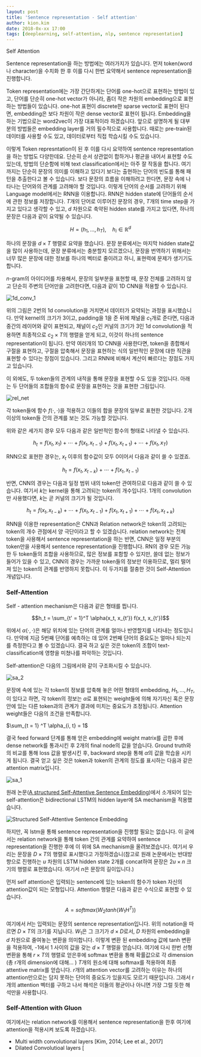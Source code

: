 ```yaml
---
layout: post
title: 'Sentence representation - Self attention'
author: kion.kim
date: 2018-0x-xx 17:00
tags: [deeplearning, self-attention, nlp, sentence representation]
---
```


Self Attention

Sentence representation을 하는 방법에는 여러가지가 있습니다. 먼저 token(word나 character)을 수치화 한 후 이를 다시 한번 요약해서 sentence representation을 진행합니다.

Token representation에는 가장 간단하게는 단어를 one-hot으로 표현하는 방법이 있고, 단어를 단순히 one-hot vector가 아니라, 좀더 작은 차원의 embedding으로 표현하는 방법들이 있습니다. one-hot 표현이 discrete한 sparse vector로 표현이 된다면, embedding은 보다 차원이 작은 dense vector로 표현이 됩니다. Embedding을 하는 기법으로는 word2vec이 가장 대표적이라 하겠습니다. 앞으로 설명하게 될 대부분의 방법들은 embedding layer를 거의 필수적으로 사용합니다. 때로는 pre-train된 데이터를 사용할 수도 있고, 데이터로부터 직접 학습시킬 수도 있습니다.

이렇게 Token represntation이 된 후 이를 다시 요약하여 sentence representation을 하는 방법도 다양한데요. 단순히 순서 상관없이 합하거나 평균을 내어서 표현할 수도 있는데, 방법의 단순함에 비해 text classification에서는 아주 잘 작동을 합니다. 여기까지는 단순히 문장의 의미를 이해하고 있다기 보다는 출현하는 단어의 빈도를 통해 패턴을 추출한다고 볼 수 있습니다. 보다 문장의 흐름을 이해하려고 한다면, 문장 속에 나타나는 단어와의 관계를 고려해야 할 것입니다. 이렇게 단어의 순서를 고려하기 위해 Language model에서는 RNN을 이용합니다. RNN은 hidden state에 단어들의 순서에 관한 정보를 저장합니다. $T$개의 단어로 이루어진 문장의 경우, $T$개의 time step을 가지고 있다고 생각할 수 있고, $d$ 차원으로 축약된 hidden state를 가지고 있다면, 하나의 문장은 다음과 같이 요약될 수 있습니다.

$$ H =  (h_1, \ldots, h_T), \quad h_i \in \mathbb R^d $$

하나의 문장을 $d\times T$ 행렬로 요약을 했습니다. 문장 분류에서는 마지막 hidden state값을 많이 사용하는데, 문장 분류에서는 충분할지 모르겠으나, 문장을 번역하기 위해서는 너무 많은 문장에 대한 정보를 하나의 벡터로 줄이려고 하니, 표현력에 문제가 생기기도 합니다.

$n$-gram의 아이디어를 차용해서, 문장의 일부분을 표현할 때, 문장 전체를 고려하지 않고 단순히 주변의 단어만을 고려한다면, 다음과 같이 1D CNN을 적용할 수 있습니다.

![1d_conv_1](/assets/1d_conv_1.png)

위의 그림은 2번의 1d convolution을 거치면서 데이터가 요약되는 과정을 표시했습니다. 만약 kernel의 크기가 3이고, padding을 1을 준 뒤에 채널을 $c_1$개로 준다면, 다음과 중간의 레이어와 같이 표현되고, 채널이 $c_2$인 커널의 크기가 3인 1d convolution을 적용하면 최종적으로 $c_2 \times T$의 행렬을 얻게 되고, 이것이 하나의 sentence representation이 됩니다.
만약 여러개의 1D CNN을 사용한다면, token을 종합해서 구절을 표현하고, 구절을 압축해서 문장을 표현하는 식의 일반적인 문장에 대한 직관을 표현할 수 있다는 장점이 있습니다. 그리고 RNN에 비해서 계산이 빠르다는 장점도 가지고 있습니다.

이 외에도, 두 token들의 관계의 내적을 통해 문장을 표현할 수도 있을 것입니다. 아래는 두 단어들의 조합들의 함수로 문장을 표현하는 것을 표현한 그림입니다.

![rel_net](/assets/rel_net.png)

각 token들에 함수 $f(\cdot, \cdot)$을 적용하고 이들의 합을 문장의 일부로 표현한 것입니다. 2개 이상의 token들 간의 관계를 보는 것도 가능할 것입니다.

위와 같은 세가지 경우 모두 다음과 같은 일반적인 함수의 형태로 나타낼 수 있습니다.

$$ h_t = f(x_t, x_{1}) + \cdots + f(x_t, x_{t-1})  + f(x_t, x_{t+1}) + \cdots + f(x_t, x_{T})$$

RNN으로 표현한 경우는, $x_t$ 이후의 함수값이 모두 0이어서 다음과 같이 쓸 수 있겠죠.

$$ h_t = f(x_t, x_{t-k}) + \cdots + f(x_t, x_{t-1})$$


반면, CNN의 경우는 다음과 일정 범위 내의 token만 관여하므로 다음과 같이 쓸 수 있습니다. 여기서 $k$는 kernel을 통해 고려되는 token의 개수입니다. 1개의 convolution만 사용했다면, $k$는 곧 커널의 크기가 될 것입니다.


$$ h_t = f(x_t, x_{t-k}) + \cdots + f(x_t, x_{t-1})  + f(x_t, x_{t+1}) + \cdots + f(x_t, x_{t+ k})$$

RNN을 이용한 representation은 CNN과 Relation network은 token의 고려되는 token의 개수 관점에서 양 극단이라고 할 수 있겠습니다. relation network는 전체 token을 사용해서 sentence representation을 하는 반면, CNN은 일정 부분의 token만을 사용해서 sentence representation을 진행합니다. RN의 경우 모든 가능한 두 token들의 조합을 사용하므로, 많은 정보를 포함할 수 있지만, 쓸데 없는 정보가 들어가 있을 수 있고, CNN의 경우는 가까운 token들의 정보만 이용하므로, 멀리 떨어져 있는 token의 관계를 반영하지 못합니다. 이 두가지를 절충한 것이 Self-Attention 개념입니다.


### Self-Attention

Self - attention mechanism은 다음과 같은 형태를 띕니다.


$$h_t = \sum_{t' = 1}^T \alpha(x_t, x_{t'}) f(x_t, x_{t'})$$

위에서 $\alpha(\cdot,\cdot)$은 해당 위치에 있는 단어의 관계를 얼마나 반영할지를 나타내는 정도입니다. 만약에 지금 5번째 단어를 예측하는 데 있어 2번째 단어의 중요도는 얼마나 되는지를 측정한다고 볼 수 있겠습니다. 결국 하고 싶은 것은 token의 조합이 text-classification에 영향을 미쳤나를 파악하는 것입니다.

Self-attention은 다음의 그림에서와 같이 구조화시킬 수 있습니다.

![sa_2](/assets/sa_2.png)

문장에 속에 있는 각 token의 정보를 압축해 놓은 어떤 형태의 embedding, $H_1, \ldots, H_T$,이 있다고 하면, 각 token의 정보는 $\alpha$로 표현되는 weight들에 의해 자기자신 혹은 문장 안에 있는 다른 token과의 관계가 결과에 미치는 중요도가 조정됩니다. Attention weight들은 다음의 조건을 만족합니다.

$\sum_{t = 1} ^T \alpha_{i, t} = 1$


결국 feed forward 단계를 통해 얻은 embedding에 weight matrix를 곱한 후에 dense network를 통과시킨 후 2개의 final node의 값을 얻습니다. Ground truth와의 비교를 통해 loss 값을 발생시킨 후, backward step을 통해 $\alpha$의 값을 학습을 시키게 됩니다. 결국 얻고 싶은 것은 token과 token의 관계의 정도를 표시하는 다음과 같은 attention matrix입니다.

![sa_1](/assets/sa_1.png)



원래 논문([A structured Self-Attentive Sentence Embedding](https://arxiv.org/pdf/1703.03130.pdf))에서 소개되어 있는 self-attention은 bidirectional LSTM의 hidden layer에 SA mechanism을 적용했습니다.

![Structured Self-Attentive Sentence Embedding](/assets/structured_sa_sentence_embedding_fig1.png)

하지만, 꼭 lstm을 통해 sentence representation을 진행할 필요는 없습니다. 이 글에서는 relation network을 통해 token 간의 관계를 요약하여 sentence representation을 진행한 후에 이 위에 SA mechanism을 올려보겠습니다. 여기서 우리는 문장을 $D \times T$의 행렬로 표시했다고 가정하겠습니(참고로 원래 논문에서는 반대방향으로 진행하는 $u$ 차원의 LSTM hidden state 2개를 concat하여 문장은 $2u \times n$ 크기의 행렬로 표현했습니다. 여기서 $n$은 문장의 길이입니다.)

먼저 self attention은 입력되는 sentence에 있는 token의 함수가 token 자신의 attention값이 되는 모형입니다. Attention 행렬은 다음과 같은 수식으로 표현할 수 있습니다.


$$ A = softmax(W_2 tanh (W_1 H^T))$$

여기에서 $H$는 입력되는 문장의 sentence representation입니다. 위의 notation을 따르면 $D \times T$의 크기를 지닙니다.
$W_1$은 그 크기가 $d \times D$로서, $D$ 차원의 embedding을 $d$ 차원으로 줄여놓는 변환을 의미합니다. 이렇게 변환 된 embedding 값에 tanh 변환을 적용하여, -1에서 1 사이의 값을 갖는 $d\times T$ 행렬을 얻습니다. 여기에 다시 한번 선형 변환을 통해 $r\times T$의 행렬로 얻은후에 softmax 변환을 통해 확률값으로 각 dimension (총 r개의 dimension에 대해... ) $T$개의 원소에 대해 softmax를 적용하여 최종 attentive matrix를 얻습니다. $r$개의 attention vector를 고려하는 이유는 하나의 attention만으로는 담지 못하는 단어의 중요도가 있을지도 모르기 때문입니다. 그래서 r개의 attention 벡터를 구하고 나서 해석은 이들의 평균이나 아니면 가장 그럴 듯한 해석만을 사용합니다.

### Self-Attention with Gluon

여기에서는 relation network를 이용해서 sentence representation을 한후 여기에 attention을 적용시켜 보도록 하겠습니다.
* Multi width convolutional layers [Kim, 2014; Lee et al., 2017]
* Dilated Convolutioal layers [
